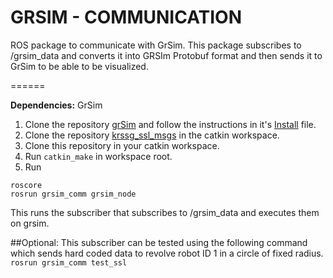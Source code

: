 # GRSIM - COMMUNICATION
ROS package to communicate with GrSim.
This package subscribes to /grsim_data and converts it into GRSIm Protobuf format and then sends it to GrSim to be able to be visualized.

======

**Dependencies:** GrSim

1. Clone the repository [grSim](https://github.com/KRSSG/grSim) and follow the instructions in it's [Install](https://github.com/mani-monaj/grSim/blob/master/INSTALL.md) file.
2. Clone the repository [krssg_ssl_msgs](https://github.com/KRSSG/krssg_ssl_msgs) in the catkin workspace.
2. Clone this repository in your catkin workspace.
3. Run ```catkin_make``` in workspace root.
4. Run 
```
roscore
rosrun grsim_comm grsim_node
```
This runs the subscriber that subscribes to /grsim_data and executes them on grsim.


##Optional:
This subscriber can be tested using the following command which sends hard coded data to revolve robot ID 1 in a circle of fixed radius.
``` rosrun grsim_comm test_ssl ```





